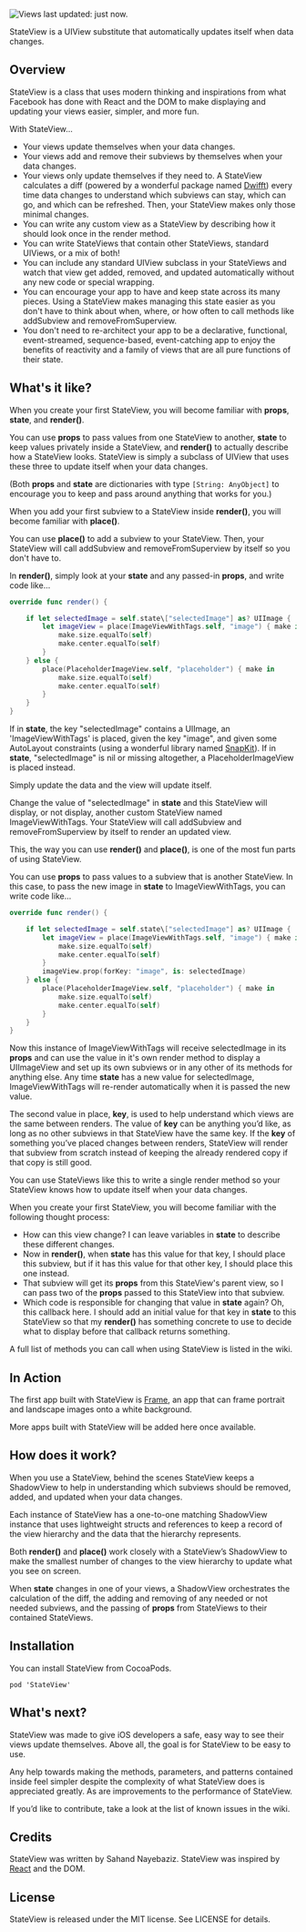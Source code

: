 ![Views last updated: just now.](https://www.dropbox.com/s/cjqcrxnq060ax74/stateview%20header.png?dl=1)

StateView is a UIView substitute that automatically updates itself when data changes.

## Overview

StateView is a class that uses modern thinking and inspirations from what Facebook has done with React and the DOM to make displaying and updating your views easier, simpler, and more fun. 

With StateView... 
- Your views update themselves when your data changes.
- Your views add and remove their subviews by themselves when your data changes.
- Your views only update themselves if they need to. A StateView calculates a diff (powered by a wonderful package named [Dwifft](https://github.com/jflinter/Dwifft)) every time data changes to understand which subviews can stay, which can go, and which can be refreshed. Then, your StateView makes only those minimal changes.
- You can write any custom view as a StateView by describing how it should look once in the render method.
- You can write StateViews that contain other StateViews, standard UIViews, or a mix of both!
- You can include any standard UIView subclass in your StateViews and watch that view get added, removed, and updated automatically without any new code or special wrapping. 
- You can encourage your app to have and keep state across its many pieces. Using a StateView makes managing this state easier as you don't have to think about when, where, or how often to call methods like addSubview and removeFromSuperview.
- You don't need to re-architect your app to be a declarative, functional, event-streamed, sequence-based, event-catching app to enjoy the benefits of reactivity and a family of views that are all pure functions of their state.

## What's it like?

When you create your first StateView, you will become familiar with **props**, **state**, and **render()**.

You can use **props** to pass values from one StateView to another, **state** to keep values privately inside a StateView, and **render()** to actually describe how a StateView looks. StateView is simply a subclass of UIView that uses these three to update itself when your data changes.

(Both **props** and **state** are dictionaries with type `[String: AnyObject]` to encourage you to keep and pass around anything that works for you.)

When you add your first subview to a StateView inside **render()**, you will become familiar with **place()**.

You can use **place()** to add a subview to your StateView. Then, your StateView will call addSubview and removeFromSuperview by itself so you don't have to.

In **render()**, simply look at your **state** and any passed-in **props**, and write code like...

```swift
override func render() {

	if let selectedImage = self.state\["selectedImage"] as? UIImage {
		let imageView = place(ImageViewWithTags.self, "image") { make in
			make.size.equalTo(self)
			make.center.equalTo(self)
		}
	} else {
		place(PlaceholderImageView.self, "placeholder") { make in
			make.size.equalTo(self)
			make.center.equalTo(self)
		}
	}
}
```

If in **state**, the key "selectedImage" contains a UIImage, an 'ImageViewWithTags' is placed, given the key "image", and given some AutoLayout constraints (using a wonderful library named [SnapKit](https://github.com/SnapKit/SnapKit)). If in **state**, "selectedImage" is nil or missing altogether, a PlaceholderImageView is placed instead.

Simply update the data and the view will update itself.

Change the value of "selectedImage" in **state** and this StateView will display, or not display, another custom StateView named ImageViewWithTags. Your StateView will call addSubview and removeFromSuperview by itself to render an updated view.

This, the way you can use **render()** and **place()**, is one of the most fun parts of using StateView.

You can use **props** to pass values to a subview that is another StateView. In this case, to pass the new image in **state** to ImageViewWithTags, you can write code like...

```swift
override func render() {

	if let selectedImage = self.state\["selectedImage"] as? UIImage {
		let imageView = place(ImageViewWithTags.self, "image") { make in
			make.size.equalTo(self)
			make.center.equalTo(self)
		}
		imageView.prop(forKey: "image", is: selectedImage)
	} else {
		place(PlaceholderImageView.self, "placeholder") { make in
			make.size.equalTo(self)
			make.center.equalTo(self)
		}
	}
}
```

Now this instance of ImageViewWithTags will receive selectedImage in its **props** and can use the value in it's own render method to display a UIImageView and set up its own subviews or in any other of its methods for anything else. Any time **state** has a new value for selectedImage, ImageViewWithTags will re-render automatically when it is passed the new value. 

The second value in place, **key**, is used to help understand which views are the same between renders. The value of **key** can be anything you’d like, as long as no other subviews in that StateView have the same key. If the **key** of something you’ve placed changes between renders, StateView will render that subview from scratch instead of keeping the already rendered copy if that copy is still good.

You can use StateViews like this to write a single render method so your StateView knows how to update itself when your data changes.

When you create your first StateView, you will become familiar with the following thought process:
- How can this view change? I can leave variables in **state** to describe these different changes.
- Now in **render()**, when **state** has this value for that key, I should place this subview, but if it has this value for that other key, I should place this one instead.
- That subview will get its **props** from this StateView's parent view, so I can pass two of the **props** passed to this StateView into that subview.
- Which code is responsible for changing that value in **state** again? Oh, this callback here. I should add an initial value for that key in **state** to this StateView so that my **render()** has something concrete to use to decide what to display before that callback returns something.  

A full list of methods you can call when using StateView is listed in the wiki.

## In Action

The first app built with StateView is [Frame](https://github.com/sahandnayebaziz/StateView-Samples-Frame), an app that can frame portrait and landscape images onto a white background. 

More apps built with StateView will be added here once available.

## How does it work?

When you use a StateView, behind the scenes StateView keeps a ShadowView to help in understanding which subviews should be removed, added, and updated when your data changes.

Each instance of StateView has a one-to-one matching ShadowView instance that uses lightweight structs and references to keep a record of the view hierarchy and the data that the hierarchy represents. 

Both **render()** and **place()** work closely with a StateView’s ShadowView to make the smallest number of changes to the view hierarchy to update what you see on screen.

When **state** changes in one of your views, a ShadowView orchestrates the calculation of the diff, the adding and removing of any needed or not needed subviews, and the passing of **props** from StateViews to their contained StateViews.

## Installation

You can install StateView from CocoaPods.

`pod 'StateView'`

## What's next?

StateView was made to give iOS developers a safe, easy way to see their views update themselves. Above all, the goal is for StateView to be easy to use.

Any help towards making the methods, parameters, and patterns contained inside feel simpler despite the complexity of what StateView does is appreciated greatly. As are improvements to the performance of StateView.

If you’d like to contribute, take a look at the list of known issues in the wiki. 

## Credits

StateView was written by Sahand Nayebaziz. StateView was inspired by [React](https://facebook.github.io/react/) and the DOM.

## License

StateView is released under the MIT license. See LICENSE for details.
